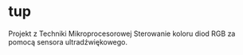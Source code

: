 # tup
Projekt z Techniki Mikroprocesorowej
Sterowanie koloru diod RGB za pomocą sensora ultradźwiękowego.
